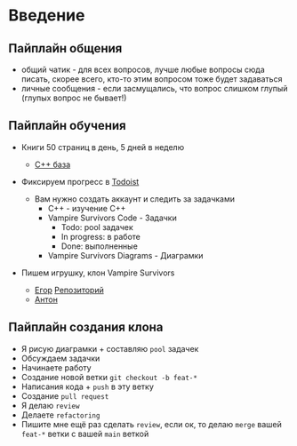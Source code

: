 # Введение

## Пайплайн общения

- общий чатик - для всех вопросов, лучше любые вопросы сюда писать, скорее всего, кто-то этим вопросом тоже будет задаваться
- личные сообщения - если засмущались, что вопрос слишком глупый (глупых вопрос не бывает!)

## Пайплайн обучения

- Книги 50 страниц в день, 5 дней в неделю

  - [С++ база](https://chenweixiang.github.io/docs/The_C++_Programming_Language_4th_Edition_Bjarne_Stroustrup.pdf)

- Фиксируем прогресс в [Todoist](https://app.todoist.com/app/today)

  - Вам нужно создать аккаунт и следить за задачками
    - C++ - изучение С++
    - Vampire Survivors Code - Задачки
      - Todo: pool задачек
      - In progress: в работе
      - Done: выполненные
    - Vampire Survivors Diagrams - Диаграмки

- Пишем игрушку, клон Vampire Survivors

  - [Егор](https://github.com/imporiooo) [Репозиторий](https://github.com/imporiooo/Vampire-Survivors-clone)
  - [Антон]()

## Пайплайн создания клона

- Я рисую диаграмки + составляю `pool` задачек
- Обсуждаем задачки
- Начинаете работу
- Создание новой ветки `git checkout -b feat-*`
- Написания кода + `push` в эту ветку
- Создание `pull request`
- Я делаю `review`
- Делаете `refactoring`
- Пишите мне ещё раз сделать `review`, если ок, то делаю `merge` вашей `feat-*` ветки с вашей `main` веткой

